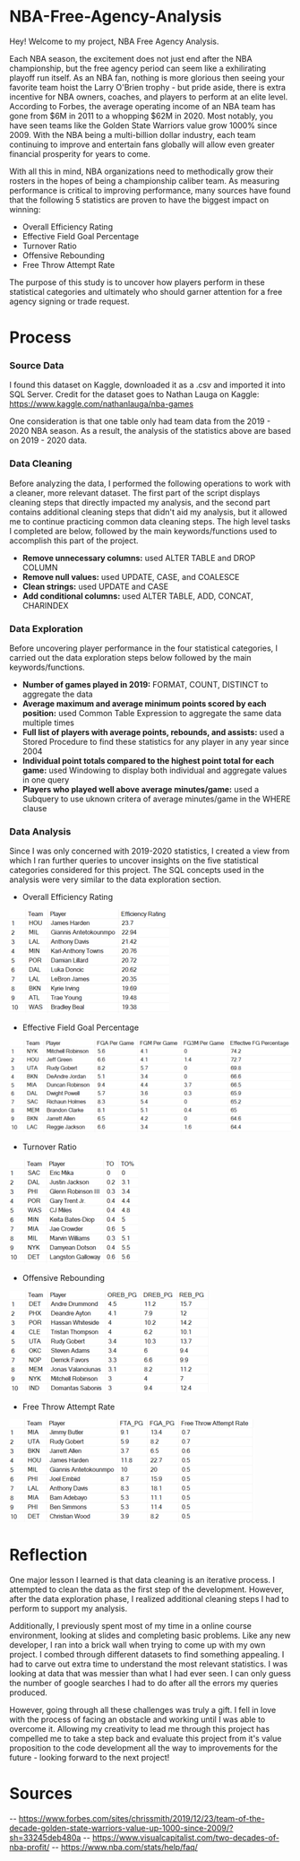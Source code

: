 # NBA-Free-Agency-Analysis

Hey! Welcome to my project, NBA Free Agency Analysis. 

Each NBA season, the excitement does not just end after the NBA championship, but the free agency period can seem like a exhilirating playoff run itself. As an NBA fan, nothing is more glorious then seeing your favorite team hoist the Larry O'Brien trophy - but pride aside, there is extra incentive for NBA owners, coaches, and players to perform at an elite level. According to Forbes, the average operating income of an NBA team has gone from $6M in 2011 to a whopping $62M in 2020. Most notably, you have seen teams like the Golden State Warriors value grow 1000% since 2009. With the NBA being a multi-billion dollar industry, each team continuing to improve and entertain fans globally will allow even greater financial prosperity for years to come.

With all this in mind, NBA organizations need to methodically grow their rosters in the hopes of being a championship caliber team. As measuring performance is critical to improving performance, many sources have found that the following 5 statistics are proven to have the biggest impact on winning:

- Overall Efficiency Rating
- Effective Field Goal Percentage
- Turnover Ratio
- Offensive Rebounding
- Free Throw Attempt Rate

The purpose of this study is to uncover how players perform in these statistical categories and ultimately who should garner attention for a free agency signing or trade request.

# Process

### Source Data

I found this dataset on Kaggle, downloaded it as a .csv and imported it into SQL Server. Credit for the dataset goes to Nathan Lauga on Kaggle: https://www.kaggle.com/nathanlauga/nba-games

One consideration is that one table only had team data from the 2019 - 2020 NBA season. As a result, the analysis of the statistics above are based on 2019 - 2020 data.

### Data Cleaning

Before analyzing the data, I performed the following operations to work with a cleaner, more relevant dataset. The first part of the script displays cleaning steps that directly impacted my analysis, and the second part contains additional cleaning steps that didn't aid my analysis, but it allowed me to continue practicing common data cleaning steps. The high level tasks I completed are below, followed by the main keywords/functions used to accomplish this part of the project.

- **Remove unnecessary columns:** used ALTER TABLE and DROP COLUMN
- **Remove null values:** used UPDATE, CASE, and COALESCE
- **Clean strings:** used UPDATE and CASE
- **Add conditional columns:** used ALTER TABLE, ADD, CONCAT, CHARINDEX

### Data Exploration

Before uncovering player performance in the four statistical categories, I carried out the data exploration steps below followed by the main keywords/functions.

- **Number of games played in 2019:** FORMAT, COUNT, DISTINCT to aggregate the data
- **Average maximum and average minimum points scored by each position:** used Common Table Expression to aggregate the same data multiple times
- **Full list of players with average points, rebounds, and assists:** used a Stored Procedure to find these statistics for any player in any year since 2004
- **Individual point totals compared to the highest point total for each game:** used Windowing to display both individual and aggregate values in one query
- **Players who played well above average minutes/game:** used a Subquery to use uknown critera of average minutes/game in the WHERE clause

### Data Analysis

Since I was only concerned with 2019-2020 statistics, I created a view from which I ran further queries to uncover insights on the five statistical categories considered for this project. The SQL concepts used in the analysis were very similar to the data exploration section.

- Overall Efficiency Rating

![](https://github.com/jason-paulose/NBA-Free-Agency-Analysis/blob/main/Efficiency%20Ratings.png)

- Effective Field Goal Percentage

![](https://github.com/jason-paulose/NBA-Free-Agency-Analysis/blob/main/effective%20FG%20percentage.png)

- Turnover Ratio

![](https://github.com/jason-paulose/NBA-Free-Agency-Analysis/blob/main/turnover%20ratio.png)

- Offensive Rebounding

![](https://github.com/jason-paulose/NBA-Free-Agency-Analysis/blob/main/offenseive%20rebounding.png)

- Free Throw Attempt Rate

![](https://github.com/jason-paulose/NBA-Free-Agency-Analysis/blob/main/free%20throw%20attempt%20rate.png)

# Reflection

One major lesson I learned is that data cleaning is an iterative process. I attempted to clean the data as the first step of the development. However, after the data exploration phase, I realized additional cleaning steps I had to perform to support my analysis.

Additionally, I previously spent most of my time in a online course environment, looking at slides and completing basic problems. Like any new developer, I ran into a brick wall when trying to come up with my own project. I combed through different datasets to find something appealing. I had to carve out extra time to understand the most relevant statistics. I was looking at data that was messier than what I had ever seen. I can only guess the number of google searches I had to do after all the errors my queries produced.

However, going through all these challenges was truly a gift. I fell in love with the process of facing an obstacle and working until I  was able to overcome it. Allowing my creativity to lead me through this project has compelled me to take a step back and evaluate this project from it's value proposition to the code development all the way to improvements for the future - looking forward to the next project!

# Sources
-- https://www.forbes.com/sites/chrissmith/2019/12/23/team-of-the-decade-golden-state-warriors-value-up-1000-since-2009/?sh=33245deb480a
-- https://www.visualcapitalist.com/two-decades-of-nba-profit/
-- https://www.nba.com/stats/help/faq/
